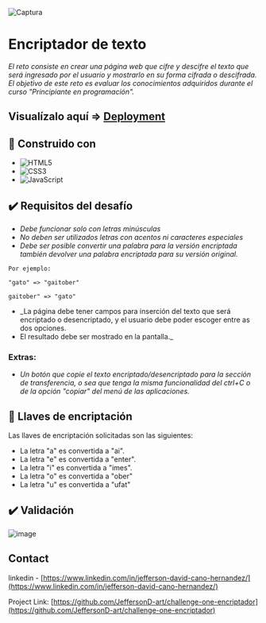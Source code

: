  ![Captura](https://user-images.githubusercontent.com/71351421/208697540-7750dbc8-72d9-4c04-90d4-e97ff439c59c.PNG)
# Encriptador de texto

_El reto consiste en crear una página web que cifre y descifre el texto que será ingresado por el usuario y mostrarlo en su forma cifrada o descifrada. El objetivo de este reto es evaluar los conocimientos adquiridos durante el curso "Principiante en programación"._


## Visualízalo aquí => [Deployment](https://jeffersond-art.github.io/one-challenge-encriptador-texto/)

## 🔧 Construido con 

* ![HTML5](https://img.shields.io/badge/html5-%23E34F26.svg?style=for-the-badge&logo=html5&logoColor=white)
* ![CSS3](https://img.shields.io/badge/css3-%231572B6.svg?style=for-the-badge&logo=css3&logoColor=white)
* ![JavaScript](https://img.shields.io/badge/javascript-%23323330.svg?style=for-the-badge&logo=javascript&logoColor=%23F7DF1E)

## ✔️ Requisitos del desafío 


* _Debe funcionar solo con letras minúsculas_
* _No deben ser utilizados letras con acentos ni caracteres especiales_
* _Debe ser posible convertir una palabra para la versión encriptada también devolver una palabra encriptada para su versión original._
```
Por ejemplo:

"gato" => "gaitober"

gaitober" => "gato"
```

* _La página debe tener campos para inserción del texto que será encriptado o desencriptado, y el usuario debe poder escoger entre as dos opciones.
* El resultado debe ser mostrado en la pantalla._

### Extras:

* _Un botón que copie el texto encriptado/desencriptado para la sección de transferencia, o sea que tenga la misma funcionalidad del ctrl+C o de la opción "copiar" del menú de las aplicaciones._


## 🔑 Llaves de encriptación



Las llaves de encriptación solicitadas son las siguientes:

* La letra "a" es convertida a "ai".
* La letra "e" es convertida a "enter".
* La letra "i" es convertida a "imes".
* La letra "o" es convertida a "ober"
* La letra "u" es convertida a "ufat"

## ✔️ Validación 

![image](https://user-images.githubusercontent.com/71351421/208798694-2e1cf92f-4caf-40d0-8f95-5b25f3d92836.png)


## Contact

linkedin - [https://www.linkedin.com/in/jefferson-david-cano-hernandez/](https://www.linkedin.com/in/jefferson-david-cano-hernandez/) 

Project Link: [https://github.com/JeffersonD-art/challenge-one-encriptador](https://github.com/JeffersonD-art/challenge-one-encriptador)
